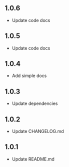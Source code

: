 ## 1.0.6

- Update code docs

## 1.0.5

- Update code docs

## 1.0.4

- Add simple docs

## 1.0.3

- Update dependencies

## 1.0.2

- Update CHANGELOG.md

## 1.0.1

- Update README.md
